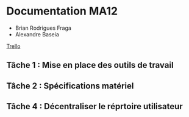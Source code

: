 # Documentation MA12
- Brian Rodrigues Fraga
- Alexandre Baseia

[Trello](https://trello.com/alexbrianosx)

## Tâche 1 : Mise en place des outils de travail
## Tâche 2 : Spécifications matériel
## Tâche 4 : Décentraliser le réprtoire utilisateur
